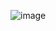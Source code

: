 ![image](https://github.com/fatimaazizz/javascript-prep/assets/66674294/3de0d6a5-8fe4-425b-afd6-101f0ee7f867)
